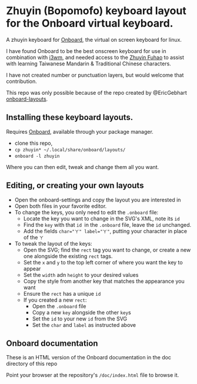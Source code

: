 
# Zhuyin (Bopomofo) keyboard layout for the Onboard virtual keyboard.

A zhuyin keyboard for [Onboard](https://launchpad.net/onboard), the virtual on screen keyboard for linux.

I have found Onboard to be the best onscreen keyboard for use in
combination with [i3wm](https://i3wm.org/), and needed access to the [Zhuyin Fuhao](https://simple.wikipedia.org/wiki/Zhuyin)
to assist with learning Taiwanese Mandarin & Traditional Chinese characters.

I have not created number or punctuation layers, but would welcome that contribution.

This repo was only possible because of the repo created by @EricGebhart [onboard-layouts](https://github.com/EricGebhart/onboard-layouts).

## Installing these keyboard layouts.

Requires [Onboard](https://launchpad.net/onboard), available through your package manager.

- clone this repo, 
- `cp zhuyin* ~/.local/share/onboard/layouts/`
- `onboard -l zhuyin`

Where you can then edit, tweak and change them all you want.

## Editing, or creating your own layouts

- Open the onboard-settings and copy the layout you are interested in
- Open both files in your favorite editor.
- To change the keys, you only need to edit the `.onboard` file:
  - Locate the key you want to change in the SVG's XML, note its `id`
  - Find the `key` with that `id `in the `.onboard` file, leave the `id` unchanged.
  - Add the fields `char="ㄚ" label="ㄚ"`, putting your character in place of the `ㄚ`
- To tweak the layout of the keys:
  - Open the SVG; find the `rect` tag you want to change, or create a new one alongside the existing `rect` tags.
  - Set the `x` and `y` to the top left corner of where you want the key to appear
  - Set the `width` adn `height` to your desired values
  - Copy the style from another key that matches the appearance you want
  - Ensure the `rect` has a unique `id`
  - If you created a new `rect`:
    - Open the `.onboard` file
    - Copy a new `key` alongside the other `key`s
    - Set the `id` to your new `id` from the SVG
    - Set the `char` and `label` as instructed above

## Onboard documentation

These is an HTML version of the Onboard documentation in the doc directory of this repo 

Point your browser at the repository's `/doc/index.html` file to browse it.
